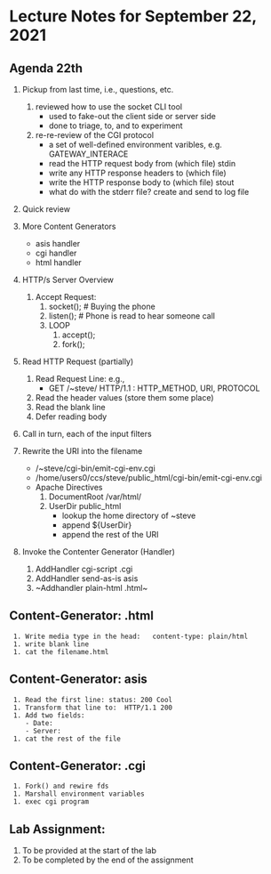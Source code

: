 # Lecture Notes for September 22, 2021

 
## Agenda 22th
  1. Pickup from last time, i.e., questions, etc.
     1. reviewed how to use the socket CLI tool
        - used to fake-out the client side or server side
        - done to triage, to, and to experiment
     1. re-re-review of the CGI protocol
        - a set of well-defined environment varibles, e.g. GATEWAY_INTERACE
        - read the HTTP request body from (which file) stdin
        - write any HTTP response headers to (which file) 
        - write the HTTP response body to (which file) stout
        - what do with the stderr file? create and send to log file


  1. Quick review
  1. More Content Generators
     - asis handler
     - cgi handler
     - html handler


  1. HTTP/s Server Overview
     1. Accept Request:
        1. socket();  # Buying the phone
        1. listen();  # Phone is read to hear someone call
        1. LOOP
           1. accept();
           1. fork();

  1. Read HTTP Request (partially)
     1. Read Request Line: e.g., 
        - GET /\~steve/ HTTP/1.1   : HTTP_METHOD, URI, PROTOCOL
     1. Read the header values (store them some place)
     1. Read the blank line
     1. Defer reading body

  1. Call in turn, each of the input filters

  1. Rewrite the URI into the filename
     - /\~steve/cgi-bin/emit-cgi-env.cgi  
     - /home/users0/ccs/steve/public_html/cgi-bin/emit-cgi-env.cgi 
     - Apache Directives
       1. DocumentRoot /var/html/
       1. UserDir public_html
           - lookup the home directory of \~steve
           - append ${UserDir}
           - append the rest of the URI

  1. Invoke the Contenter Generator (Handler)
      1. AddHandler cgi-script .cgi
      1. AddHandler send-as-is  asis
      1. ~Addhandler plain-html .html~


## Content-Generator: .html
     1. Write media type in the head:   content-type: plain/html
     1. write blank line
     1. cat the filename.html

## Content-Generator: asis
     1. Read the first line: status: 200 Cool
     1. Transform that line to:  HTTP/1.1 200 
     1. Add two fields:
        - Date:
        - Server:
     1. cat the rest of the file


## Content-Generator: .cgi
     1. Fork() and rewire fds
     1. Marshall environment variables
     1. exec cgi program







## Lab Assignment:
  1. To be provided at the start of the lab
  1. To be completed by the end of the assignment
  
